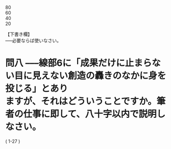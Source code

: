 80<br>60<br>40<br>20

【下書き欄】<br>–––必要ならば使いなさい。

# 問八 –––線部6に「成果だけに止まらない目に見えない創造の轟きのなかに身を投じる」とあり<br>ますが、それはどういうことですか。筆者の仕事に即して、八十字以内で説明しなさい。

\( 1\-27 \)
